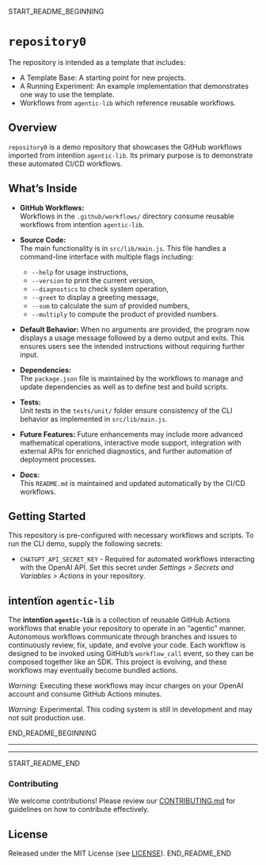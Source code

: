 START_README_BEGINNING
# `repository0`

The repository is intended as a template that includes:
* A Template Base: A starting point for new projects.
* A Running Experiment: An example implementation that demonstrates one way to use the template.
* Workflows from `agentic‑lib` which reference reusable workflows.

## Overview
`repository0` is a demo repository that showcases the GitHub workflows imported from intentïon `agentic‑lib`. Its primary purpose is to demonstrate these automated CI/CD workflows.

## What’s Inside

- **GitHub Workflows:**  
  Workflows in the `.github/workflows/` directory consume reusable workflows from intentïon `agentic‑lib`.

- **Source Code:**  
  The main functionality is in `src/lib/main.js`. This file handles a command-line interface with multiple flags including:
    - `--help` for usage instructions,
    - `--version` to print the current version,
    - `--diagnostics` to check system operation,
    - `--greet` to display a greeting message,
    - `--sum` to calculate the sum of provided numbers,
    - `--multiply` to compute the product of provided numbers.

- **Default Behavior:**
  When no arguments are provided, the program now displays a usage message followed by a demo output and exits. This ensures users see the intended instructions without requiring further input.

- **Dependencies:**  
  The `package.json` file is maintained by the workflows to manage and update dependencies as well as to define test and build scripts.

- **Tests:**  
  Unit tests in the `tests/unit/` folder ensure consistency of the CLI behavior as implemented in `src/lib/main.js`.

- **Future Features:**
  Future enhancements may include more advanced mathematical operations, interactive mode support, integration with external APIs for enriched diagnostics, and further automation of deployment processes.

- **Docs:**  
  This `README.md` is maintained and updated automatically by the CI/CD workflows.

## Getting Started

This repository is pre-configured with necessary workflows and scripts. To run the CLI demo, supply the following secrets:
- `CHATGPT_API_SECRET_KEY` - Required for automated workflows interacting with the OpenAI API. Set this secret under *Settings > Secrets and Variables > Actions* in your repository.

## intentïon `agentic-lib`

The **intentïon `agentic-lib`** is a collection of reusable GitHub Actions workflows that enable your repository to operate in an “agentic” manner. Autonomous workflows communicate through branches and issues to continuously review, fix, update, and evolve your code. Each workflow is designed to be invoked using GitHub’s `workflow_call` event, so they can be composed together like an SDK. This project is evolving, and these workflows may eventually become bundled actions.

*Warning:* Executing these workflows may incur charges on your OpenAI account and consume GitHub Actions minutes.

*Warning:* Experimental. This coding system is still in development and may not suit production use.

END_README_BEGINNING

---

---

START_README_END
### Contributing

We welcome contributions! Please review our [CONTRIBUTING.md](./CONTRIBUTING.md) for guidelines on how to contribute effectively.

## License

Released under the MIT License (see [LICENSE](./LICENSE)).
END_README_END
